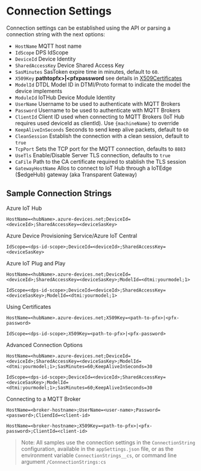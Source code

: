 # Connection Settings

Connection settings can be established using the API or parsing a connection string with the next options:

- `HostName` MQTT host name
- `IdScope` DPS IdScope 
- `DeviceId` Device Identity 
- `SharedAccessKey` Device Shared Access Key
- `SasMinutes` SasToken expire time in minutes, default to `60`.
- `X509Key` __pathtopfx>|<pfxpassword__  see details in [X509Certificates](X509Certificates.md)
- `ModelId` DTDL Model ID in DTMI/Proto format to indicate the model the device implements
- `ModuleId` IoTHub Device Module Identity
- `UserName` Username to be used to authenticate with MQTT Brokers
- `Password` Username to be used to authenticate with MQTT Brokers
- `ClientId` Client ID used when connecting to MQTT Brokers (IoT Hub requires used deviceId as clientId). Use `{machineName}` to override
- `KeepAliveInSeconds` Seconds to send keep alive packets, default to `60`
- `CleanSession` Establish the connection with a clean session, default to `true`
- `TcpPort` Sets the TCP port for the MQTT connection, defaults to `8883`
- `UseTls` Enable/Disable Server TLS connection, defaults to `true`
- `CaFile` Path to the CA certificate required to stablish the TLS session
- `GatewayHostName` Allos to connect to IoT Hub through a IoTEdge ($edgeHub) gateway (aka Transparent Gateway)

## Sample Connection Strings

Azure IoT Hub

```
HostName=<hubName>.azure-devices.net;DeviceId=<deviceId>;SharedAccessKey=<deviceSasKey>
```

Azure Device Provisioning Service/Azure IoT Central

```
IdScope=<dps-id-scope>;DeviceId=<deviceId>;SharedAccessKey=<deviceSasKey>
```

Azure IoT Plug and Play

```
HostName=<hubName>.azure-devices.net;DeviceId=<deviceId>;SharedAccessKey=<deviceSasKey>;ModelId=<dtmi:yourmodel;1>

IdScope=<dps-id-scope>;DeviceId=<deviceId>;SharedAccessKey=<deviceSasKey>;ModelId=<dtmi:yourmodel;1>
```

Using Certificates

```
HostName=<hubName>.azure-devices.net;X509Key=<path-to-pfx>|<pfx-password>

IdScope=<dps-id-scope>;X509Key=<path-to-pfx>|<pfx-password>
```

Advanced Connection Options

```
HostName=<hubName>.azure-devices.net;DeviceId=<deviceId>;SharedAccessKey=<deviceSasKey>;ModelId=<dtmi:yourmodel;1>;SasMinutes=60;KeepAliveInSeconds=30

IdScope=<dps-id-scope>;DeviceId=<deviceId>;SharedAccessKey=<deviceSasKey>;ModelId=<dtmi:yourmodel;1>;SasMinutes=60;KeepAliveInSeconds=30
```

Connecting to a MQTT Broker

```
HostName=<broker-hostname>;UserName=<user-name>;Password=<password>;CliendId=<client-id>

HostName=<broker-hostname>;X509Key=<path-to-pfx>|<pfx-password>;ClientId=<client-id>
```


> Note: All samples use the connection settings in the `ConnectionString` configuration, available in the `appSettings.json` file, or as the environment variable `ConnectionStrings__cs`, or command line argument `/ConnnectionStrings:cs`